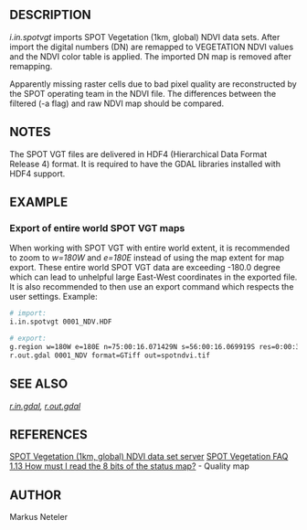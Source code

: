 ## DESCRIPTION

*i.in.spotvgt* imports SPOT Vegetation (1km, global) NDVI data sets.
After import the digital numbers (DN) are remapped to VEGETATION NDVI
values and the NDVI color table is applied. The imported DN map is
removed after remapping.

Apparently missing raster cells due to bad pixel quality are
reconstructed by the SPOT operating team in the NDVI file. The
differences between the filtered (-a flag) and raw NDVI map should be
compared.

## NOTES

The SPOT VGT files are delivered in HDF4 (Hierarchical Data Format
Release 4) format. It is required to have the GDAL libraries installed
with HDF4 support.

## EXAMPLE

### Export of entire world SPOT VGT maps

When working with SPOT VGT with entire world extent, it is recommended
to zoom to *w=180W* and *e=180E* instead of using the map extent for map
export. These entire world SPOT VGT data are exceeding -180.0 degree
which can lead to unhelpful large East-West coordinates in the exported
file. It is also recommended to then use an export command which
respects the user settings. Example:

```bash
# import:
i.in.spotvgt 0001_NDV.HDF

# export:
g.region w=180W e=180E n=75:00:16.071429N s=56:00:16.069919S res=0:00:32.142857 -p
r.out.gdal 0001_NDV format=GTiff out=spotndvi.tif
```

## SEE ALSO

*[r.in.gdal](r.in.gdal.md), [r.out.gdal](r.out.gdal.md)*

## REFERENCES

[SPOT Vegetation (1km, global) NDVI data set
server](http://free.vgt.vito.be/)
[SPOT Vegetation FAQ](http://www.vgt.vito.be/faqnew/index.html)
[1.13 How must I read the 8 bits of the status
map?](http://www.vgt.vito.be/faqnew/) - Quality map

## AUTHOR

Markus Neteler
